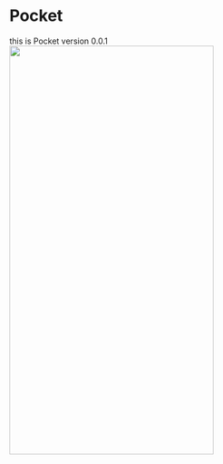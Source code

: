 # Pocket
this is Pocket version 0.0.1
<img src="https://github.com/Ffffvf/Pocket/blob/master/pocket-ec/src/main/assets/gif/untitled.gif" width="360" height="720"/>
